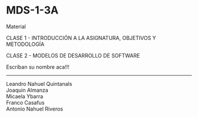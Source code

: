 # MDS-1-3A

Material

CLASE 1  - INTRODUCCIÓN A LA ASIGNATURA, OBJETIVOS Y METODOLOGÍA

CLASE 2 - MODELOS DE DESARROLLO DE SOFTWARE

Escriban su nombre aca!!!

<hr>
Leandro Nahuel Quintanals
<br>
Joaquin Almanza
<br>
Micaela Ybarra
<br>
Franco Casafus
<Br>
Antonio Nahuel Riveros

